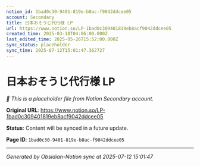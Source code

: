 ```yaml
---
notion_id: 1bad0c30-9401-819e-b8ac-f9042ddcee05
account: Secondary
title: 日本おそうじ代行様 LP
url: https://www.notion.so/LP-1bad0c309401819eb8acf9042ddcee05
created_time: 2025-03-18T04:06:00.000Z
last_edited_time: 2025-05-26T15:52:00.000Z
sync_status: placeholder
sync_time: 2025-07-12T15:01:47.362727
---
```


# 日本おそうじ代行様 LP

*🔄 This is a placeholder file from Notion Secondary account.*

**Original URL**: https://www.notion.so/LP-1bad0c309401819eb8acf9042ddcee05

**Status**: Content will be synced in a future update.

**Page ID**: `1bad0c30-9401-819e-b8ac-f9042ddcee05`

---

*Generated by Obsidian-Notion sync at 2025-07-12 15:01:47*
